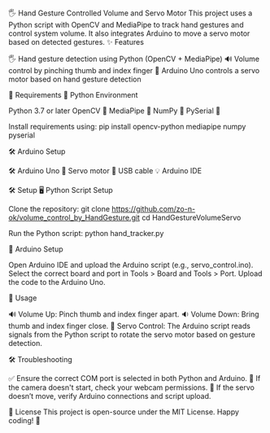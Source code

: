 🖐️ Hand Gesture Controlled Volume and Servo Motor
This project uses a Python script with OpenCV and MediaPipe to track hand gestures and control system volume. It also integrates Arduino to move a servo motor based on detected gestures.
✨ Features

🖐️ Hand gesture detection using Python (OpenCV + MediaPipe)
🔊 Volume control by pinching thumb and index finger
🔧 Arduino Uno controls a servo motor based on hand gesture detection

🔧 Requirements
🐍 Python Environment

Python 3.7 or later
OpenCV 📸
MediaPipe 🤚
NumPy 🔢
PySerial 🔌

Install requirements using:
pip install opencv-python mediapipe numpy pyserial

🛠️ Arduino Setup

🛠️ Arduino Uno
🔄 Servo motor
🔌 USB cable
💡 Arduino IDE

🛠️ Setup
🖥️ Python Script Setup


Clone the repository:
git clone https://github.com/zo-n-ok/volume_control_by_HandGesture.git
cd HandGestureVolumeServo



Run the Python script:
python hand_tracker.py



🔧 Arduino Setup

Open Arduino IDE and upload the Arduino script (e.g., servo_control.ino).
Select the correct board and port in Tools > Board and Tools > Port.
Upload the code to the Arduino Uno.

🎯 Usage

🔊 Volume Up: Pinch thumb and index finger apart.
🔉 Volume Down: Bring thumb and index finger close.
🔄 Servo Control: The Arduino script reads signals from the Python script to rotate the servo motor based on gesture detection.

🛠️ Troubleshooting

✅ Ensure the correct COM port is selected in both Python and Arduino.
🎥 If the camera doesn't start, check your webcam permissions.
🔄 If the servo doesn’t move, verify Arduino connections and script upload.

📄 License
This project is open-source under the MIT License.
Happy coding! 🚀
